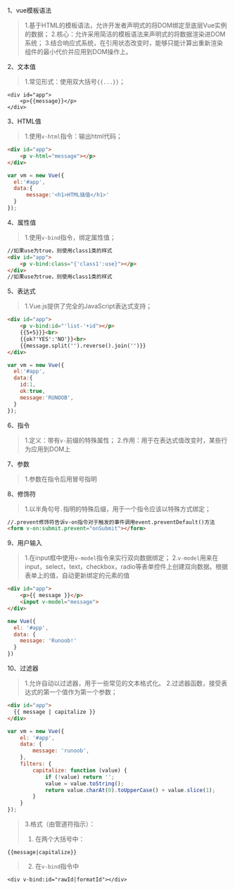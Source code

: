 1、vue模板语法
> 1.基于HTML的模板语法，允许开发者声明式的将DOM绑定至底层Vue实例的数据；
> 2.核心：允许采用简洁的模板语法来声明式的将数据渲染进DOM系统；
> 3.结合响应式系统，在引用状态改变时，能够只能计算出重新渲染组件的最小代价并应用到DOM操作上。

2、文本值
> 1.常见形式：使用双大括号`{{...}}`；
```
<div id="app">
	<p>{{message}}</p>
</div>
```

3、HTML值
> 1.使用`v-html`指令：输出html代码；
```html
<div id="app">
	<p v-html="message"></p>
</div>
```
```js
var vm = new Vue({
  el:'#app',
  data:{
      message:'<h1>HTML插值</h1>'
  }
});
```

4、属性值
> 1.使用`v-bind`指令，绑定属性值；
```html
//如果use为true，则使用class1类的样式
<div id="app">
	<p v-bind:class="{'class1':use}"></p>
</div>
//如果use为true，则使用class1类的样式
```

5、表达式
> 1.Vue.js提供了完全的JavaScript表达式支持；
```html
<div id="app">
	<p v-bind:id="'list-'+id"></p>
	{{5+5}}}<br>
	{{ok?'YES':'NO'}}<br>
	{{message.split('').reverse().join('')}}
</div>
```
```js
var vm = new Vue({
  el:'#app',
  data:{
    id:1,
    ok:true,
    message:'RUNOOB',
  }
});
```

6、指令
> 1.定义：带有`v-`前缀的特殊属性；
> 2.作用：用于在表达式值改变时，某些行为应用到DOM上

7、参数
> 1.参数在指令后用冒号指明

8、修饰符
> 1.以半角句号`.`指明的特殊后缀，用于一个指令应该以特殊方式绑定；
```html
//.prevent修饰符告诉v-on指令对于触发的事件调用event.preventDefault()方法
<form v-on:submit.prevent="onSubmit"></form>
```

9、用户输入
> 1.在input框中使用`v-model`指令来实行双向数据绑定；
> 2.`v-model`用来在input，select，text，checkbox，radio等表单控件上创建双向数据。根据表单上的值，自动更新绑定的元素的值
```html
<div id="app">
    <p>{{ message }}</p>
    <input v-model="message">
</div>
```
```js
new Vue({
  el: '#app',
  data: {
    message: 'Runoob!'
  }
})
```

10、过滤器
> 1.允许自动以过滤器，用于一些常见的文本格式化。
> 2.过滤器函数，接受表达式的第一个值作为第一个参数；
```html
<div id="app">
  {{ message | capitalize }}
</div>
```
```js
var vm = new Vue({
    el: '#app',
    data: {
        message: 'runoob',
    },
    filters: {
        capitalize: function (value) {
            if (!value) return '';
            value = value.toString();
            return value.charAt(0).toUpperCase() + value.slice(1);
        }
    }
});
```
> 3.格式（由管道符指示）：
> 1. 在两个大括号中：
```
{{message|capitalize}}
```
> 2. 在`v-bind`指令中
```
<div v-bind:id="rawId|formatId"></div>
```
